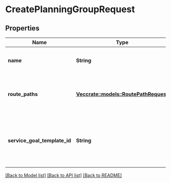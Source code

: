 # CreatePlanningGroupRequest

## Properties

Name | Type | Description | Notes
------------ | ------------- | ------------- | -------------
**name** | **String** | The name of the planning group | 
**route_paths** | [**Vec<crate::models::RoutePathRequest>**](RoutePathRequest.md) | Set of route paths to associate with the planning group | 
**service_goal_template_id** | **String** | The ID of the service goal template to associate with this planning group | 

[[Back to Model list]](../README.md#documentation-for-models) [[Back to API list]](../README.md#documentation-for-api-endpoints) [[Back to README]](../README.md)


